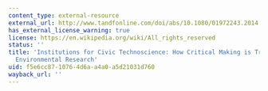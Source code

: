 ```yaml
---
content_type: external-resource
external_url: http://www.tandfonline.com/doi/abs/10.1080/01972243.2014.875783
has_external_license_warning: true
license: https://en.wikipedia.org/wiki/All_rights_reserved
status: ''
title: 'Institutions for Civic Technoscience: How Critical Making is Transforming
  Environmental Research'
uid: f5e6cc87-1076-4d6a-a4a0-a5d21031d760
wayback_url: ''
---
```

